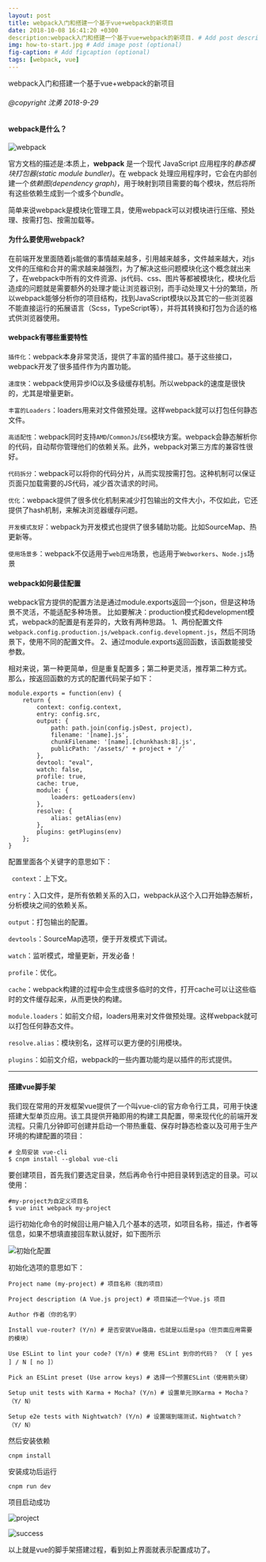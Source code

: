 ```yaml
---
layout: post
title: webpack入门和搭建一个基于vue+webpack的新项目
date: 2018-10-08 16:41:20 +0300
description:webpack入门和搭建一个基于vue+webpack的新项目. # Add post description (optional)
img: how-to-start.jpg # Add image post (optional)
fig-caption: # Add figcaption (optional)
tags: [webpack, vue]
---
```




webpack入门和搭建一个基于vue+webpack的新项目

###### @copyright 沈勇 2018-9-29

#### webpack是什么？

![webpack](../assets/img/webpack/webpack.png)

官方文档的描述是:本质上，**webpack** 是一个现代 JavaScript 应用程序的*静态模块打包器(static module bundler)*。在 webpack 处理应用程序时，它会在内部创建一个*依赖图(dependency graph)*，用于映射到项目需要的每个模块，然后将所有这些依赖生成到一个或多个*bundle*。

简单来说webpack是模块化管理工具，使用webpack可以对模块进行压缩、预处理、按需打包、按需加载等。

#### 为什么要使用webpack?

在前端开发里面随着js能做的事情越来越多，引用越来越多，文件越来越大，对js文件的压缩和合并的需求越来越强烈，为了解决这些问题模块化这个概念就出来了，在webpack中所有的文件资源、js代码、css、图片等都被模块化，模块化后造成的问题就是需要额外的处理才能让浏览器识别，而手动处理又十分的繁琐，所以webpack能够分析你的项目结构，找到JavaScript模块以及其它的一些浏览器不能直接运行的拓展语言（Scss，TypeScript等），并将其转换和打包为合适的格式供浏览器使用。

#### webpack有哪些重要特性

`插件化`：webpack本身非常灵活，提供了丰富的插件接口。基于这些接口，webpack开发了很多插件作为内置功能。

`速度快`：webpack使用异步IO以及多级缓存机制。所以webpack的速度是很快的，尤其是增量更新。

 `丰富的Loaders`：loaders用来对文件做预处理。这样webpack就可以打包任何静态文件。 

`高适配性`：webpack同时支持`AMD`/`CommonJs`/`ES6`模块方案。webpack会静态解析你的代码，自动帮你管理他们的依赖关系。此外，webpack对第三方库的兼容性很好。 

`代码拆分`：webpack可以将你的代码分片，从而实现按需打包。这种机制可以保证页面只加载需要的JS代码，减少首次请求的时间。

 `优化`：webpack提供了很多优化机制来减少打包输出的文件大小，不仅如此，它还提供了hash机制，来解决浏览器缓存问题。

 `开发模式友好`：webpack为开发模式也提供了很多辅助功能。比如SourceMap、热更新等。

 `使用场景多`：webpack不仅适用于`web应用`场景，也适用于`Webworkers`、`Node.js`场景

#### webpack如何最佳配置

webpack官方提供的配置方法是通过module.exports返回一个json，但是这种场景不灵活，不能适配多种场景。
比如要解决：production模式和development模式，webpack的配置是有差异的，大致有两种思路。
1、两份配置文件`webpack.config.production.js/webpack.config.development.js`，然后不同场景下，使用不同的配置文件。
2、通过module.exports返回函数，该函数能接受参数。

相对来说，第一种更简单，但是重复配置多；第二种更灵活，推荐第二种方式。
那么，按返回函数的方式的配置代码架子如下：

```
module.exports = function(env) {
    return {
        context: config.context,
        entry: config.src,
        output: {
            path: path.join(config.jsDest, project),
            filename: '[name].js',
            chunkFilename: '[name].[chunkhash:8].js',
            publicPath: '/assets/' + project + '/'
        },
        devtool: "eval",
        watch: false,
        profile: true,
        cache: true,
        module: {
            loaders: getLoaders(env)
        },
        resolve: {
            alias: getAlias(env)
        },
        plugins: getPlugins(env)
    };
}
```

配置里面各个关键字的意思如下：

 ` context`：上下文。

 `entry`：入口文件，是所有依赖关系的入口，webpack从这个入口开始静态解析，分析模块之间的依赖关系。 

 `output`：打包输出的配置。

 `devtools`：SourceMap选项，便于开发模式下调试。

 `watch`：监听模式，增量更新，开发必备！

 `profile`：优化。

 `cache`：webpack构建的过程中会生成很多临时的文件，打开cache可以让这些临时的文件缓存起来，从而更快的构建。

 `module.loaders`：如前文介绍，loaders用来对文件做预处理。这样webpack就可以打包任何静态文件。 

 `resolve.alias`：模块别名，这样可以更方便的引用模块。

 `plugins`：如前文介绍，webpack的一些内置功能均是以插件的形式提供。

---

#### 搭建vue脚手架

我们现在常用的开发框架vue提供了一个叫vue-cli的官方命令行工具，可用于快速搭建大型单页应用。该工具提供开箱即用的构建工具配置，带来现代化的前端开发流程。只需几分钟即可创建并启动一个带热重载、保存时静态检查以及可用于生产环境的构建配置的项目：

```
# 全局安装 vue-cli
$ cnpm install --global vue-cli
```

要创建项目，首先我们要选定目录，然后再命令行中把目录转到选定的目录。可以使用：

```
#my-project为自定义项目名
$ vue init webpack my-project
```

运行初始化命令的时候回让用户输入几个基本的选项，如项目名称，描述，作者等信息，如果不想填直接回车默认就好，如下图所示

![初始化配置](../assets/img/webpack/vueConfig.png)

初始化选项的意思如下：

```
Project name (my-project) # 项目名称（我的项目）

Project description (A Vue.js project) # 项目描述一个Vue.js 项目

Author 作者（你的名字）

Install vue-router? (Y/n) # 是否安装Vue路由，也就是以后是spa（但页面应用需要的模块）

Use ESLint to lint your code? (Y/n) # 使用 ESLint 到你的代码？ （Y [ yes ] / N [ no ]）

Pick an ESLint preset (Use arrow keys) # 选择一个预置ESLint（使用箭头键）

Setup unit tests with Karma + Mocha? (Y/n) # 设置单元测Karma + Mocha？ （Y/ N）

Setup e2e tests with Nightwatch? (Y/n) # 设置端到端测试，Nightwatch？ （Y/ N）
```

然后安装依赖

```
cnpm install
```

安装成功后运行

```
cnpm run dev
```

项目启动成功

![project](../assets/img/webpack/vueproject.png)

![success](../assets/img/webpack/vueSuceess.png)

以上就是vue的脚手架搭建过程，看到如上界面就表示配置成功了。

